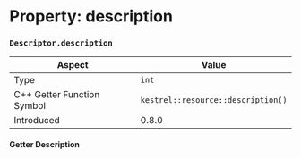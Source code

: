 
# Property: description
### `Descriptor.description`

| Aspect | Value |
| --- | --- |
| Type | `int` |
| C++ Getter Function Symbol | `kestrel::resource::description()` |
| Introduced | 0.8.0 |

#### Getter Description

